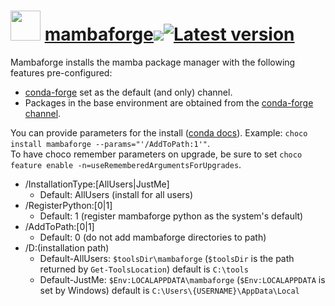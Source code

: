 # <img src="https://rawcdn.githack.com/geicht/chocolatey-packages/f015cfa194ac304abed804777d062f28c5db5e77/mambaforge/img/mambaforge.png" width="48" height="48"/> [mambaforge](https://community.chocolatey.org/packages/mambaforge)[![](http://transparent-favicon.info/favicon.ico)](#)[![Latest version](https://repology.org/badge/version-for-repo/chocolatey/mambaforge.svg?header=Latest%20version)](https://community.chocolatey.org/packages/mambaforge/22.9.0.300)

Mambaforge installs the mamba package manager with the following features pre-configured:

  * [conda-forge](https://conda-forge.org/) set as the default (and only) channel.
  * Packages in the base environment are obtained from the [conda-forge channel](https://anaconda.org/conda-forge).

You can provide parameters for the install ([conda docs](https://conda.io/projects/conda/en/latest/user-guide/install/windows.html#installing-in-silent-mode)). Example: `choco install mambaforge --params="'/AddToPath:1'"`.  
To have choco remember parameters on upgrade, be sure to set `choco feature enable -n=useRememberedArgumentsForUpgrades`.

  * /InstallationType:[AllUsers|JustMe]
    * Default: AllUsers (install for all users)
  * /RegisterPython:[0|1]
    * Default: 1 (register mambaforge python as the system's default)
  * /AddToPath:[0|1]
    * Default: 0 (do not add mambaforge directories to path)
  * /D:(installation path)
    * Default-AllUsers: `$toolsDir\mambaforge` (`$toolsDir` is the path returned by `Get-ToolsLocation`) default is `C:\tools`
    * Default-JustMe: `$Env:LOCALAPPDATA\mambaforge` (`$Env:LOCALAPPDATA` is set by Windows) default is `C:\Users\{USERNAME}\AppData\Local`
